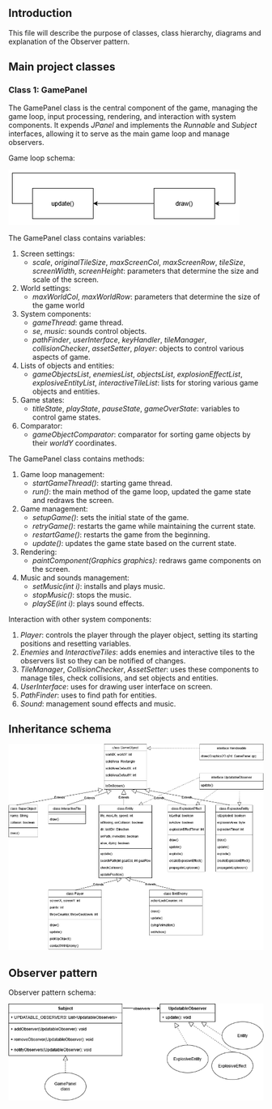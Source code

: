 ## Introduction

This file will describe the purpose of classes, class hierarchy, diagrams and explanation of the Observer pattern.

## Main project classes

### Class 1: GamePanel
The GamePanel class is the central component of the game, managing the game loop, input processing, rendering, and 
interaction with system components. It expends *JPanel* and implements the *Runnable* and *Subject* interfaces, allowing
it to serve as the main game loop and manage observers.


Game loop schema:

![GameLoopSchema](/docs/Gameloop_schema.png)

The GamePanel class contains variables:
1. Screen settings:
   - *scale*, *originalTileSize*, *maxScreenCol*, *maxScreenRow*, *tileSize*, *screenWidth*, *screenHeight*: parameters that determine the size and scale of the screen. 
2. World settings:
   - *maxWorldCol*, *maxWorldRow*: parameters that determine the size of the game world
3. System components:
   - *gameThread*: game thread.
   - *se*, *music*: sounds control objects.
   - *pathFinder*, *userInterface*, *keyHandler*, *tileManager*, *collisionChecker*, *assetSetter*, *player*: objects to control various aspects of game.
4. Lists of objects and entities:
   - *gameObjectsList*, *enemiesList*, *objectsList*, *explosionEffectList*, *explosiveEntityList*, *interactiveTileList*: lists for storing various game objects and entities.
5. Game states:
   - *titleState*, *playState*, *pauseState*, *gameOverState*: variables to control game states.
6. Comparator:
   - *gameObjectComparator*: comparator for sorting game objects by their *worldY* coordinates.

The GamePanel class contains methods:
1. Game loop management:
   - *startGameThread()*: starting game thread.
   - *run()*: the main method of the game loop, updated the game state and redraws the screen.
2. Game management:
   - *setupGame()*: sets the initial state of the game.
   - *retryGame()*: restarts the game while maintaining the current state.
   - *restartGame()*: restarts the game from the beginning.
   - *update()*: updates the game state based on the current state.
3. Rendering:
   - *paintComponent(Graphics graphics)*: redraws game components on the screen.
4. Music and sounds management:
   - *setMusic(int i)*: installs and plays music.
   - *stopMusic()*: stops the music.
   - *playSE(int i)*: plays sound effects.

Interaction with other system components:
1. *Player*: controls the player through the player object, setting its starting positions and resetting variables.
2. *Enemies* and *InteractiveTiles*: adds enemies and interactive tiles to the observers list so they can be notified of changes.
3. *TileManager*, *CollisionChecker*, *AssetSetter*: uses these components to manage tiles, check collisions, and set objects and entities.
4. *UserInterface*: uses for drawing user interface on screen.
5. *PathFinder*: uses to find path for entities.
6. *Sound*: management sound effects and music.

## Inheritance schema

![Inheritance schema](/docs/Classes_Inheritance.drawio.png)

## Observer pattern

Observer pattern schema:

![Observer schema](/docs/Observer_schema.drawio.png)